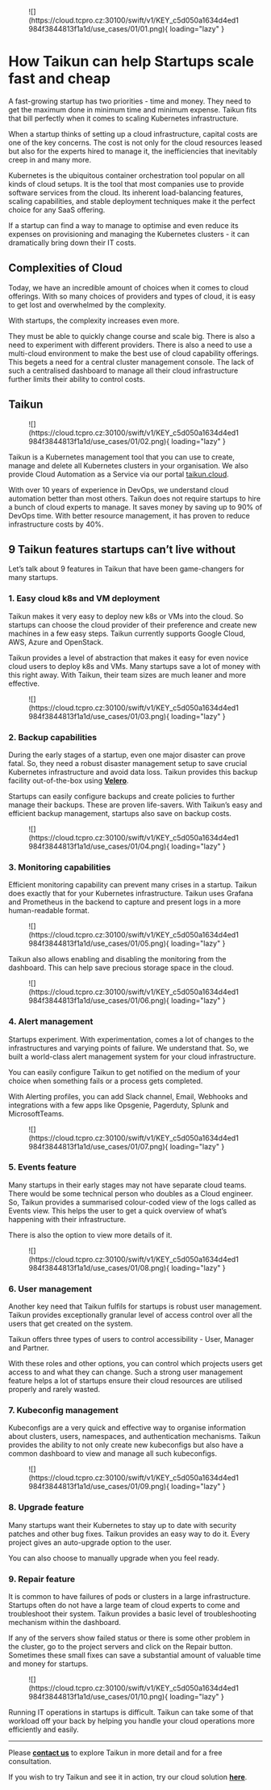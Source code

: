 <figure markdown>
  ![](https://cloud.tcpro.cz:30100/swift/v1/KEY_c5d050a1634d4ed1984f3844813f1a1d/use_cases/01/01.png){ loading="lazy" }
  <figcaption></figcaption>
</figure>

# **How Taikun can help Startups scale fast and cheap**

A fast-growing startup has two priorities - time and money. They need to get the maximum done in minimum time and minimum expense. Taikun fits that bill perfectly when it comes to scaling Kubernetes infrastructure. 

When a startup thinks of setting up a cloud infrastructure, capital costs are one of the key concerns. The cost is not only for the cloud resources leased but also for the experts hired to manage it, the inefficiencies that inevitably creep in and many more. 

Kubernetes is the ubiquitous container orchestration tool popular on all kinds of cloud setups. It is the tool that most companies use to provide software services from the cloud. Its inherent load-balancing features, scaling capabilities, and stable deployment techniques make it the perfect choice for any SaaS offering. 

If a startup can find a way to manage to optimise and even reduce its expenses on provisioning and managing the Kubernetes clusters - it can dramatically bring down their IT costs. 

## **Complexities of Cloud**
Today, we have an incredible amount of choices when it comes to cloud offerings. With so many choices of providers and types of cloud, it is easy to get lost and overwhelmed by the complexity.

With startups, the complexity increases even more. 

They must be able to quickly change course and scale big. There is also a need to experiment with different providers. There is also a need to use a multi-cloud environment to make the best use of cloud capability offerings. This begets a need for a central cluster management console. The lack of such a centralised dashboard to manage all their cloud infrastructure further limits their ability to control costs. 

## **Taikun**
<figure markdown>
  ![](https://cloud.tcpro.cz:30100/swift/v1/KEY_c5d050a1634d4ed1984f3844813f1a1d/use_cases/01/02.png){ loading="lazy" }
  <figcaption></figcaption>
</figure>


Taikun is a Kubernetes management tool that you can use to create, manage and delete all Kubernetes clusters in your organisation. We also provide Cloud Automation as a Service via our portal [taikun.cloud](https://taikun.cloud).

With over 10 years of experience in DevOps, we understand cloud automation better than most others. Taikun does not require startups to hire a bunch of cloud experts to manage. It saves money by saving up to 90% of DevOps time. With better resource management, it has proven to reduce infrastructure costs by 40%. 

## **9 Taikun features startups can’t live without**
Let’s talk about 9 features in Taikun that have been game-changers for many startups. 
### 1. Easy cloud k8s and VM deployment 
Taikun makes it very easy to deploy new k8s or VMs into the cloud. So startups can choose the cloud provider of their preference and create new machines in a few easy steps. Taikun currently supports Google Cloud, AWS, Azure and OpenStack. 

Taikun provides a level of abstraction that makes it easy for even novice cloud users to deploy k8s and VMs. Many startups save a lot of money with this right away. With Taikun, their team sizes are much leaner and more effective.
<figure markdown>
  ![](https://cloud.tcpro.cz:30100/swift/v1/KEY_c5d050a1634d4ed1984f3844813f1a1d/use_cases/01/03.png){ loading="lazy" }
  <figcaption></figcaption>
</figure>


### 2. Backup capabilities
During the early stages of a startup, even one major disaster can prove fatal. So, they need a robust disaster management setup to save crucial Kubernetes infrastructure and avoid data loss. Taikun provides this backup facility out-of-the-box using [**Velero**](https://velero.io). 

Startups can easily configure backups and create policies to further manage their backups. These are proven life-savers. With Taikun’s easy and efficient backup management, startups also save on backup costs.

<figure markdown>
  ![](https://cloud.tcpro.cz:30100/swift/v1/KEY_c5d050a1634d4ed1984f3844813f1a1d/use_cases/01/04.png){ loading="lazy" }
  <figcaption></figcaption>
</figure>

### 3. Monitoring capabilities
Efficient monitoring capability can prevent many crises in a startup. Taikun does exactly that for your Kubernetes infrastructure. Taikun uses Grafana and Prometheus in the backend to capture and present logs in a more human-readable format. 
<figure markdown>
  ![](https://cloud.tcpro.cz:30100/swift/v1/KEY_c5d050a1634d4ed1984f3844813f1a1d/use_cases/01/05.png){ loading="lazy" }
  <figcaption></figcaption>
</figure>

Taikun also allows enabling and disabling the monitoring from the dashboard. This can help save precious storage space in the cloud.

<figure markdown>
  ![](https://cloud.tcpro.cz:30100/swift/v1/KEY_c5d050a1634d4ed1984f3844813f1a1d/use_cases/01/06.png){ loading="lazy" }
  <figcaption></figcaption>
</figure>


### 4. Alert management 
Startups experiment. With experimentation, comes a lot of changes to the infrastructures and varying points of failure. We understand that. So, we built a world-class alert management system for your cloud infrastructure. 

You can easily configure Taikun to get notified on the medium of your choice when something fails or a process gets completed. 

With Alerting profiles, you can add Slack channel, Email, Webhooks and integrations with a few apps like Opsgenie, Pagerduty, Splunk and MicrosoftTeams. 

<figure markdown>
  ![](https://cloud.tcpro.cz:30100/swift/v1/KEY_c5d050a1634d4ed1984f3844813f1a1d/use_cases/01/07.png){ loading="lazy" }
  <figcaption></figcaption>
</figure>


### 5. Events feature
Many startups in their early stages may not have separate cloud teams. There would be some technical person who doubles as a Cloud engineer. So, Taikun provides a summarised colour-coded view of the logs called as Events view. This helps the user to get a quick overview of what’s happening with their infrastructure. 

There is also the option to view more details of it. 

<figure markdown>
  ![](https://cloud.tcpro.cz:30100/swift/v1/KEY_c5d050a1634d4ed1984f3844813f1a1d/use_cases/01/08.png){ loading="lazy" }
  <figcaption></figcaption>
</figure>

### 6. User management 
Another key need that Taikun fulfils for startups is robust user management. Taikun provides exceptionally granular level of access control over all the users that get created on the system. 

Taikun offers three types of users to control accessibility - User, Manager and Partner.

With these roles and other options, you can control which projects users get access to and what they can change. Such a strong user management feature helps a lot of startups ensure their cloud resources are utilised properly and rarely wasted.
### 7. Kubeconfig management
Kubeconfigs are a very quick and effective way to organise information about clusters, users, namespaces, and authentication mechanisms. Taikun provides the ability to not only create new kubeconfigs but also have a common dashboard to view and manage all such kubeconfigs. 
<figure markdown>
  ![](https://cloud.tcpro.cz:30100/swift/v1/KEY_c5d050a1634d4ed1984f3844813f1a1d/use_cases/01/09.png){ loading="lazy" }
  <figcaption></figcaption>
</figure>

### 8. Upgrade feature
Many startups want their Kubernetes to stay up to date with security patches and other bug fixes. Taikun provides an easy way to do it. Every project gives an auto-upgrade option to the user. 

You can also choose to manually upgrade when you feel ready. 
### 9. Repair feature

It is common to have failures of pods or clusters in a large infrastructure. Startups often do not have a large team of cloud experts to come and troubleshoot their system. Taikun provides a basic level of troubleshooting mechanism within the dashboard. 

If any of the servers show failed status or there is some other problem in the cluster, go to the project servers and click on the Repair button. Sometimes these small fixes can save a substantial amount of valuable time and money for startups.

<figure markdown>
  ![](https://cloud.tcpro.cz:30100/swift/v1/KEY_c5d050a1634d4ed1984f3844813f1a1d/use_cases/01/10.png){ loading="lazy" }
  <figcaption></figcaption>
</figure>


Running IT operations in startups is difficult. Taikun can take some of that workload off your back by helping you handle your cloud operations more efficiently and easily.

___

Please [**contact us**](mailto:info@itera.io) to explore Taikun in more detail and for a free consultation.

If you wish to try Taikun and see it in action, try our cloud solution [**here**](https://taikun.cloud).

